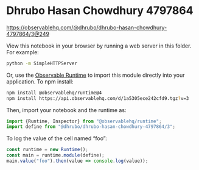# Dhrubo Hasan Chowdhury 4797864

https://observablehq.com/@dhrubo/dhrubo-hasan-chowdhury-4797864/3@249

View this notebook in your browser by running a web server in this folder. For
example:

~~~sh
python -m SimpleHTTPServer
~~~

Or, use the [Observable Runtime](https://github.com/observablehq/runtime) to
import this module directly into your application. To npm install:

~~~sh
npm install @observablehq/runtime@4
npm install https://api.observablehq.com/d/1a5305ece242cfd9.tgz?v=3
~~~

Then, import your notebook and the runtime as:

~~~js
import {Runtime, Inspector} from "@observablehq/runtime";
import define from "@dhrubo/dhrubo-hasan-chowdhury-4797864/3";
~~~

To log the value of the cell named “foo”:

~~~js
const runtime = new Runtime();
const main = runtime.module(define);
main.value("foo").then(value => console.log(value));
~~~
